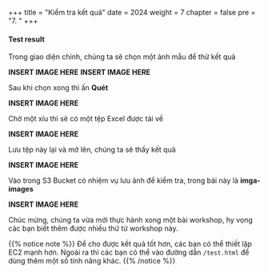 +++
title = "Kiểm tra kết quả"
date = 2024
weight = 7
chapter = false
pre = "7. "
+++

#### Test result

Trong giao diện chính, chúng ta sẽ chọn một ảnh mẫu để thử kết quả

**INSERT IMAGE HERE**
**INSERT IMAGE HERE**

Sau khi chọn xong thì ấn **Quét**

**INSERT IMAGE HERE**

Chờ một xíu thì sẽ có một tệp Excel được tải về

**INSERT IMAGE HERE**

Lưu tệp này lại và mở lên, chúng ta sẽ thấy kết quả

**INSERT IMAGE HERE**

Vào trong S3 Bucket có nhiệm vụ lưu ảnh để kiểm tra, trong bài này là **imga-images**

**INSERT IMAGE HERE**

Chúc mừng, chúng ta vừa mới thực hành xong một bài workshop, hy vọng các bạn biết thêm được nhiều thứ từ workshop này.

{{% notice note %}}
Để cho được kết quả tốt hơn, các bạn có thể thiết lập EC2 mạnh hơn. Ngoài ra thì các bạn có thể vào đường dẫn `/test.html` để dùng thêm một số tính năng khác.
{{% /notice %}}
